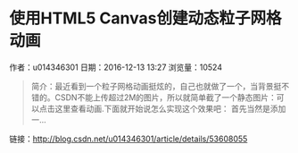 # 使用HTML5 Canvas创建动态粒子网格动画
作者：u014346301
日期：2016-12-13 13:27
浏览量：10524
> 简介：最近看到一个粒子网格动画挺炫的，自己也就做了一个，当背景挺不错的。CSDN不能上传超过2M的图片，所以就简单截了一个静态图片：可以点击这里查看动画.下面就开始说怎么实现这个效果吧： 
首先当然是添加一...

 链接：http://blog.csdn.net/u014346301/article/details/53608055
